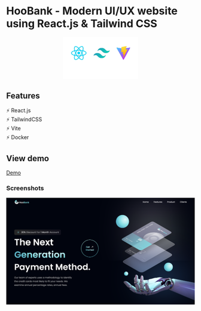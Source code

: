 # HooBank - Modern UI/UX website using React.js & Tailwind CSS

<p align="center" >
 <img src="./.screenshot/logo-react-tailwind.png" width="200" alt="Nest Logo" />
</p>

## Features

⚡️ React.js\
⚡️ TailwindCSS\
⚡️ Vite\
⚡️ Docker

## View demo

<a href="https://hoobank-reactts-alx.netlify.app" target="_blank">Demo</a>

### Screenshots

<img src='./.screenshot/hoobank.png' />
